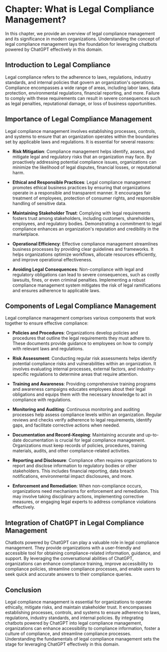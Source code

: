 Chapter: What is Legal Compliance Management?
=============================================

In this chapter, we provide an overview of legal compliance management and its significance in modern organizations. Understanding the concept of legal compliance management lays the foundation for leveraging chatbots powered by ChatGPT effectively in this domain.

Introduction to Legal Compliance
--------------------------------

Legal compliance refers to the adherence to laws, regulations, industry standards, and internal policies that govern an organization's operations. Compliance encompasses a wide range of areas, including labor laws, data protection, environmental regulations, financial reporting, and more. Failure to comply with these requirements can result in severe consequences such as legal penalties, reputational damage, or loss of business opportunities.

Importance of Legal Compliance Management
-----------------------------------------

Legal compliance management involves establishing processes, controls, and systems to ensure that an organization operates within the boundaries set by applicable laws and regulations. It is essential for several reasons:

* **Risk Mitigation**: Compliance management helps identify, assess, and mitigate legal and regulatory risks that an organization may face. By proactively addressing potential compliance issues, organizations can minimize the likelihood of legal disputes, financial losses, or reputational harm.

* **Ethical and Responsible Practices**: Legal compliance management promotes ethical business practices by ensuring that organizations operate in a responsible and transparent manner. It encourages fair treatment of employees, protection of consumer rights, and responsible handling of sensitive data.

* **Maintaining Stakeholder Trust**: Complying with legal requirements fosters trust among stakeholders, including customers, shareholders, employees, and regulatory bodies. Demonstrating a commitment to legal compliance enhances an organization's reputation and credibility in the marketplace.

* **Operational Efficiency**: Effective compliance management streamlines business processes by providing clear guidelines and frameworks. It helps organizations optimize workflows, allocate resources efficiently, and improve operational effectiveness.

* **Avoiding Legal Consequences**: Non-compliance with legal and regulatory obligations can lead to severe consequences, such as costly lawsuits, fines, or even criminal penalties. Implementing a robust compliance management system mitigates the risk of legal ramifications and ensures adherence to applicable laws.

Components of Legal Compliance Management
-----------------------------------------

Legal compliance management comprises various components that work together to ensure effective compliance:

* **Policies and Procedures**: Organizations develop policies and procedures that outline the legal requirements they must adhere to. These documents provide guidance to employees on how to comply with relevant laws and regulations.

* **Risk Assessment**: Conducting regular risk assessments helps identify potential compliance risks and vulnerabilities within an organization. It involves evaluating internal processes, external factors, and industry-specific regulations to determine areas that require attention.

* **Training and Awareness**: Providing comprehensive training programs and awareness campaigns educates employees about their legal obligations and equips them with the necessary knowledge to act in compliance with regulations.

* **Monitoring and Auditing**: Continuous monitoring and auditing processes help assess compliance levels within an organization. Regular reviews and checks verify adherence to legal requirements, identify gaps, and facilitate corrective actions when needed.

* **Documentation and Record-Keeping**: Maintaining accurate and up-to-date documentation is crucial for legal compliance management. Organizations must keep records of policies, procedures, training materials, audits, and other compliance-related activities.

* **Reporting and Disclosure**: Compliance often requires organizations to report and disclose information to regulatory bodies or other stakeholders. This includes financial reporting, data breach notifications, environmental impact disclosures, and more.

* **Enforcement and Remediation**: When non-compliance occurs, organizations need mechanisms for enforcement and remediation. This may involve taking disciplinary actions, implementing corrective measures, or engaging legal experts to address compliance violations effectively.

Integration of ChatGPT in Legal Compliance Management
-----------------------------------------------------

Chatbots powered by ChatGPT can play a valuable role in legal compliance management. They provide organizations with a user-friendly and accessible tool for obtaining compliance-related information, guidance, and support. By leveraging the conversational abilities of ChatGPT, organizations can enhance compliance training, improve accessibility to compliance policies, streamline compliance processes, and enable users to seek quick and accurate answers to their compliance queries.

Conclusion
----------

Legal compliance management is essential for organizations to operate ethically, mitigate risks, and maintain stakeholder trust. It encompasses establishing processes, controls, and systems to ensure adherence to laws, regulations, industry standards, and internal policies. By integrating chatbots powered by ChatGPT into legal compliance management, organizations can enhance accessibility to compliance information, foster a culture of compliance, and streamline compliance processes. Understanding the fundamentals of legal compliance management sets the stage for leveraging ChatGPT effectively in this domain.
